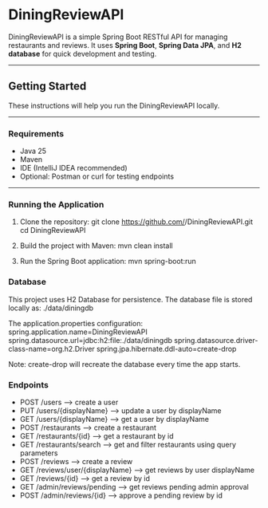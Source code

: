 # DiningReviewAPI

DiningReviewAPI is a simple Spring Boot RESTful API for managing restaurants and reviews. It uses **Spring Boot**, **Spring Data JPA**, and **H2 database** for quick development and testing.

---

## Getting Started

These instructions will help you run the DiningReviewAPI locally.

---

### Requirements

- Java 25
- Maven
- IDE (IntelliJ IDEA recommended)
- Optional: Postman or curl for testing endpoints

---

### Running the Application

1. Clone the repository:
   git clone https://github.com/<your-username>/DiningReviewAPI.git
cd DiningReviewAPI

3. Build the project with Maven:
   mvn clean install

4. Run the Spring Boot application:
   mvn spring-boot:run

### Database

This project uses H2 Database for persistence. The database file is stored locally as:
./data/diningdb

The application.properties configuration:
spring.application.name=DiningReviewAPI
spring.datasource.url=jdbc:h2:file:./data/diningdb
spring.datasource.driver-class-name=org.h2.Driver
spring.jpa.hibernate.ddl-auto=create-drop

Note: create-drop will recreate the database every time the app starts.

### Endpoints

- POST /users --> create a user
- PUT /users/{displayName} --> update a user by displayName
- GET /users/{displayName} --> get a user by displayName
- POST /restaurants --> create a restaurant
- GET /restaurants/{id} --> get a restaurant by id
- GET /restaurants/search --> get and filter restaurants using query parameters
- POST /reviews --> create a review
- GET /reviews/user/{displayName} --> get reviews by user displayName
- GET /reviews/{id} --> get a review by id
- GET /admin/reviews/pending --> get reviews pending admin approval
- POST /admin/reviews/{id} --> approve a pending review by id